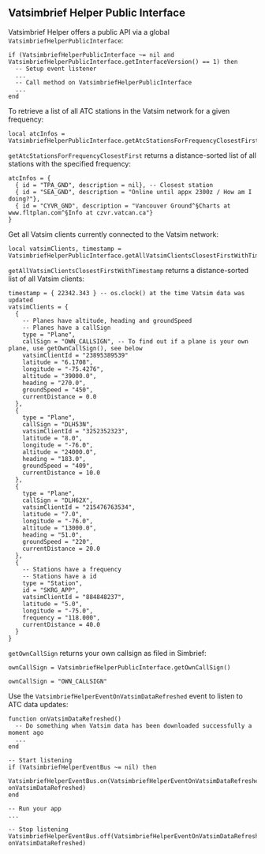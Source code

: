 ## Vatsimbrief Helper Public Interface
Vatsimbrief Helper offers a public API via a global `VatsimbriefHelperPublicInterface`:
```text
if (VatsimbriefHelperPublicInterface ~= nil and VatsimbriefHelperPublicInterface.getInterfaceVersion() == 1) then
  -- Setup event listener
  ...
  -- Call method on VatsimbriefHelperPublicInterface
  ...
end
```

To retrieve a list of all ATC stations in the Vatsim network for a given frequency:
```text
local atcInfos = VatsimbriefHelperPublicInterface.getAtcStationsForFrequencyClosestFirst("129.200")
```
`getAtcStationsForFrequencyClosestFirst` returns a distance-sorted list of all stations with the specified frequency:
```text
atcInfos = {
  { id = "TPA_GND", description = nil}, -- Closest station
  { id = "SEA_GND", description = "Online until appx 2300z / How am I doing?"},
  { id = "CYVR_GND", description = "Vancouver Ground^§Charts at www.fltplan.com^§Info at czvr.vatcan.ca"}
}
```

Get all Vatsim clients currently connected to the Vatsim network:
```text
local vatsimClients, timestamp = VatsimbriefHelperPublicInterface.getAllVatsimClientsClosestFirstWithTimestamp()
```

`getAllVatsimClientsClosestFirstWithTimestamp` returns a distance-sorted list of all Vatsim clients:
```text
timestamp = { 22342.343 } -- os.clock() at the time Vatsim data was updated
vatsimClients = {
  {
    -- Planes have altitude, heading and groundSpeed
    -- Planes have a callSign
    type = "Plane",
    callSign = "OWN_CALLSIGN", -- To find out if a plane is your own plane, use getOwnCallSign(), see below
    vatsimClientId = "23895389539"
    latitude = "6.1708",
    longitude = "-75.4276",
    altitude = "39000.0",
    heading = "270.0",
    groundSpeed = "450",
    currentDistance = 0.0
  },
  {
    type = "Plane",
    callSign = "DLH53N",
    vatsimClientId = "3252352323",
    latitude = "8.0",
    longitude = "-76.0",
    altitude = "24000.0", 
    heading = "183.0",
    groundSpeed = "409",
    currentDistance = 10.0
  },
  {
    type = "Plane",
    callSign = "DLH62X",
    vatsimClientId = "215476763534",
    latitude = "7.0",
    longitude = "-76.0",
    altitude = "13000.0",
    heading = "51.0",
    groundSpeed = "220",
    currentDistance = 20.0
  },
  {
    -- Stations have a frequency
    -- Stations have a id
    type = "Station",
    id = "SKRG_APP",
    vatsimClientId = "884848237",
    latitude = "5.0",
    longitude = "-75.0",
    frequency = "118.000",
    currentDistance = 40.0
  }
}
```

`getOwnCallSign` returns your own callsign as filed in Simbrief:
```text
ownCallSign = VatsimbriefHelperPublicInterface.getOwnCallSign()
```

```text
ownCallSign = "OWN_CALLSIGN"
```

Use the `VatsimbriefHelperEventOnVatsimDataRefreshed` event to listen to ATC data updates:
```text
function onVatsimDataRefreshed()
  -- Do something when Vatsim data has been downloaded successfully a moment ago
  ...
end

-- Start listening
if (VatsimbriefHelperEventBus ~= nil) then
  VatsimbriefHelperEventBus.on(VatsimbriefHelperEventOnVatsimDataRefreshed, onVatsimDataRefreshed)
end

-- Run your app
...

-- Stop listening
VatsimbriefHelperEventBus.off(VatsimbriefHelperEventOnVatsimDataRefreshed, onVatsimDataRefreshed)
```
